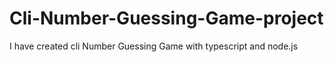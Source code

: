 # Cli-Number-Guessing-Game-project
I have created cli Number Guessing Game with typescript and node.js
